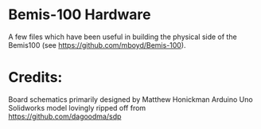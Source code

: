 # Bemis-100 Hardware

A few files which have been useful in building the physical side of the Bemis100 (see <https://github.com/mboyd/Bemis-100>). 

# Credits:
Board schematics primarily designed by Matthew Honickman
Arduino Uno Solidworks model lovingly ripped off from <https://github.com/dagoodma/sdp>